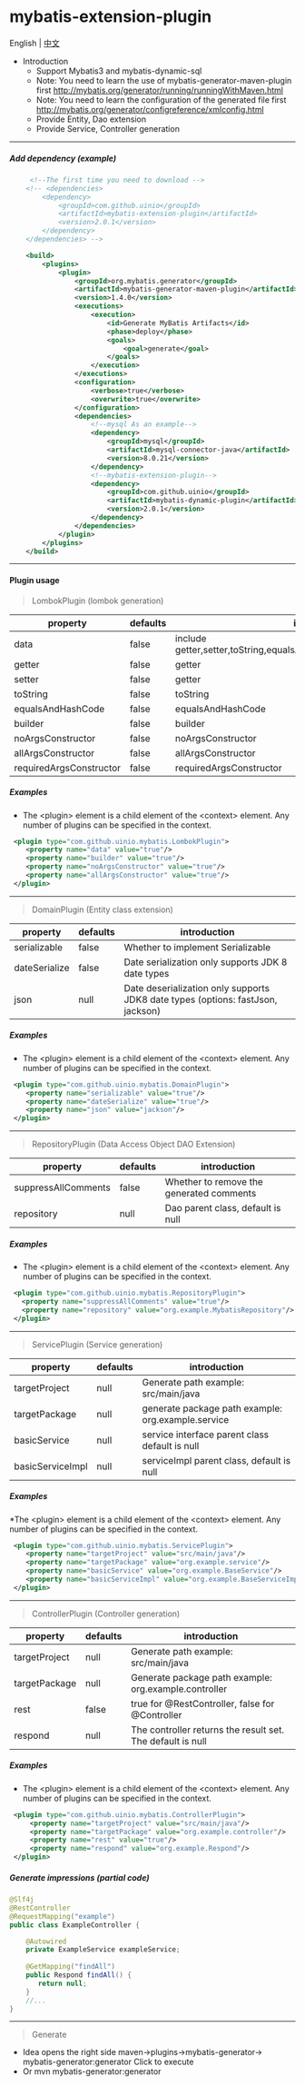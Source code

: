 # mybatis-extension-plugin
English |  [中文](./ZH_CN.md) 
* Introduction
  * Support Mybatis3 and mybatis-dynamic-sql
  * Note: You need to learn the use of mybatis-generator-maven-plugin first http://mybatis.org/generator/running/runningWithMaven.html
  * Note: You need to learn the configuration of the generated file first http://mybatis.org/generator/configreference/xmlconfig.html
  * Provide Entity, Dao extension
  * Provide Service, Controller generation
------
##### Add dependency (example)
```xml
     <!--The first time you need to download -->
    <!-- <dependencies>
        <dependency>
            <groupId>com.github.uinio</groupId>
            <artifactId>mybatis-extension-plugin</artifactId>
            <version>2.0.1</version>
        </dependency>
    </dependencies> -->

    <build>
        <plugins>
            <plugin>
                <groupId>org.mybatis.generator</groupId>
                <artifactId>mybatis-generator-maven-plugin</artifactId>
                <version>1.4.0</version>
                <executions>
                    <execution>
                        <id>Generate MyBatis Artifacts</id>
                        <phase>deploy</phase>
                        <goals>
                            <goal>generate</goal>
                        </goals>
                    </execution>
                </executions>
                <configuration>
                    <verbose>true</verbose>
                    <overwrite>true</overwrite>
                </configuration>
                <dependencies>
                    <!--mysql As an example-->
                    <dependency>
                        <groupId>mysql</groupId>
                        <artifactId>mysql-connector-java</artifactId>
                        <version>8.0.21</version>
                    </dependency>
                    <!--mybatis-extension-plugin-->
                    <dependency>
                        <groupId>com.github.uinio</groupId>
                        <artifactId>mybatis-dynamic-plugin</artifactId>
                        <version>2.0.1</version>
                    </dependency>
                </dependencies>
            </plugin>
        </plugins>
    </build>
```
------
#### Plugin usage

> LombokPlugin (lombok generation)
  
| property | defaults | introduction |
|---------|--------|---------|
| data | false | include getter,setter,toString,equalsAndHashCode,requiredArgsConstructor |
| getter | false | getter |
| setter | false | getter |
| toString | false | toString |
| equalsAndHashCode | false | equalsAndHashCode |
| builder | false | builder |
| noArgsConstructor | false | noArgsConstructor |
| allArgsConstructor | false | allArgsConstructor |
| requiredArgsConstructor | false | requiredArgsConstructor |

##### Examples
* The \<plugin> element is a child element of the \<context> element. Any number of plugins can be specified in the context.
```xml
 <plugin type="com.github.uinio.mybatis.LombokPlugin">
    <property name="data" value="true"/>
    <property name="builder" value="true"/>
    <property name="noArgsConstructor" value="true"/>
    <property name="allArgsConstructor" value="true"/>
 </plugin>
```
------

> DomainPlugin (Entity class extension)

| property | defaults | introduction |
|---------|--------|---------|
| serializable | false | Whether to implement Serializable |
| dateSerialize | false | Date serialization only supports JDK 8 date types |
| json | null | Date deserialization only supports JDK8 date types (options: fastJson, jackson) |

##### Examples
* The \<plugin> element is a child element of the \<context> element. Any number of plugins can be specified in the context.
```xml
 <plugin type="com.github.uinio.mybatis.DomainPlugin">
    <property name="serializable" value="true"/>
    <property name="dateSerialize" value="true"/>
    <property name="json" value="jackson"/>
 </plugin>
```
------
> RepositoryPlugin (Data Access Object DAO Extension)

| property | defaults | introduction |
|---------|--------|---------|
| suppressAllComments | false | Whether to remove the generated comments |
| repository | null | Dao parent class, default is null |
##### Examples
* The \<plugin> element is a child element of the \<context> element. Any number of plugins can be specified in the context.
```xml
 <plugin type="com.github.uinio.mybatis.RepositoryPlugin">
   <property name="suppressAllComments" value="true"/>
   <property name="repository" value="org.example.MybatisRepository"/>
 </plugin>
```
------
> ServicePlugin (Service generation)

| property | defaults | introduction |
|---------|--------|---------|
| targetProject |  null  | Generate path example: src/main/java |
| targetPackage |  null  | generate package path example: org.example.service |
| basicService |  null  | service interface parent class default is null |
| basicServiceImpl |  null  | serviceImpl parent class, default is null |
 ##### Examples
 *The \<plugin> element is a child element of the \<context> element. Any number of plugins can be specified in the context.
 ```xml
  <plugin type="com.github.uinio.mybatis.ServicePlugin">
     <property name="targetProject" value="src/main/java"/>
     <property name="targetPackage" value="org.example.service"/>
     <property name="basicService" value="org.example.BaseService"/>
     <property name="basicServiceImpl" value="org.example.BaseServiceImpl"/>
  </plugin>
 ```
------
> ControllerPlugin (Controller generation)

| property | defaults | introduction |
|---------|--------|---------|
| targetProject |  null   | Generate path example: src/main/java |
| targetPackage |  null  | Generate package path example: org.example.controller |
| rest |  false  | true for @RestController, false for @Controller |
| respond |  null  | The controller returns the result set. The default is null |
##### Examples
* The \<plugin> element is a child element of the \<context> element. Any number of plugins can be specified in the context.
 ```xml
  <plugin type="com.github.uinio.mybatis.ControllerPlugin">
      <property name="targetProject" value="src/main/java"/>
      <property name="targetPackage" value="org.example.controller"/>
      <property name="rest" value="true"/>
      <property name="respond" value="org.example.Respond"/>
  </plugin>
 ```
##### Generate impressions (partial code)
```java
@Slf4j
@RestController
@RequestMapping("example")
public class ExampleController {

    @Autowired
    private ExampleService exampleService;
    
    @GetMapping("findAll")
    public Respond findAll() {
       return null;
    }
    //...
}
```
------      
> Generate
 * Idea opens the right side  maven->plugins->mybatis-generator->  mybatis-generator:generator Click to execute 
 * Or  mvn mybatis-generator:generator 